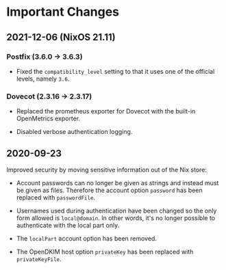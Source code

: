 # Important Changes

## 2021-12-06 (NixOS 21.11)

### Postfix (3.6.0 -> 3.6.3)

  * Fixed the `compatibility_level` setting to that it uses one of the
    official levels, namely `3.6`.

### Dovecot (2.3.16 -> 2.3.17)

  * Replaced the prometheus exporter for Dovecot with the built-in
    OpenMetrics exporter.

  * Disabled verbose authentication logging.

## 2020-09-23

Improved security by moving sensitive information out of the Nix store:

  * Account passwords can no longer be given as strings and instead
    must be given as files.  Therefore the account option `password`
    has been replaced with `passwordFile`.

  * Usernames used during authentication have been changed so the only
    form allowed is `local@domain`.  In other words, it's no longer
    possible to authenticate with the local part only.

  * The `localPart` account option has been removed.

  * The OpenDKIM host option `privateKey` has been replaced with
    `privateKeyFile`.
